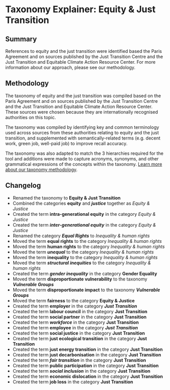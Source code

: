 # Taxonomy Explainer: Equity & Just Transition

## Summary

References to equity and the just transition were identified based the Paris Agreement and on sources published by the Just Transition Centre and the Just Transition and Equitable Climate Action Resource Center. For more information about our approach, please see our methodology.

## Methodology

The taxonomy of equity and the just transition was compiled based on the Paris Agreement and on sources published by the Just Transition Centre and the Just Transition and Equitable Climate Action Resource Center. These sources were chosen because they are internationally recognised authorities on this topic.

The taxonomy was compiled by identifying key and common terminology used across sources from these authorities relating to equity and the just transition, and supplemented with semantically-related terms (e.g. decent work, green job, well-paid job) to improve recall accuracy.

The taxonomy was also adapted to match the 3 hierarchies required for the tool and additions were made to capture acronyms, synonyms, and other grammatical expressions of the concepts within the taxonomy. [Learn more about our taxonomy methodology](../METHODOLOGY.md).

## Changelog

- Renamed the taxonomy to ************************Equity & Just Transition************************
- Combined the categories ******equity****** and *******justice******* together as *Equity & Justice*
- Created the term ********************************intra-generational equity******************************** in the category *Equity & Justice*
- Created the term *************************inter-generational equity************************* in the category *Equity & Justice*
- Renamed the category *********Equal Rights********* to *Inequality & human rights*
- Moved the term ************equal rights************ to the category *Inequality & human rights*
- Moved the term ************human rights************ to the category *Inequality & human rights*
- Moved the term *******unequal******* to the category *Inequality & human rights*
- Moved the term **********inequality********** to the category *Inequality & human rights*
- Moved the term *********************structural inequities********************* to the category *Inequality & human rights*
- Created the term *****************gender inequality***************** in the category **********Gender Equality**********
- Moved the term ****disproportionate vulnerability**** to the taxonomy *****************Vulnerable Groups*****************
- Moved the term ****disproportionate impact**** to the taxonomy *****************Vulnerable Groups*****************
- Moved the term ********fairness******** to the category ****Equity & Justice****
- Created the term ********employer******** in the category ***************Just Transition***************
- Created the term **************labour council************** in the category ******Just Transition******
- Created the term **************social partner************** in the category ******Just Transition******
- Created the term *********workforce********* in the category ******Just Transition******
- Created the term ********employee******** in the category ***************Just Transition***************
- Created the term **************social justice************** in the category ******Just Transition******
- Created the term **************************just ecological transition************************** in the category ******Just Transition******
- Created the term **********************just energy transition********************** in the category ******Just Transition******
- Created the term ********************just decarbonisation******************** in the category ******Just Transition******
- Created the term ***************fair transition*************** in the category ******Just Transition******
- Created the term ********************public participation******************** in the category ******Just Transition******
- Created the term ***************social inclusion*************** in the category ******Just Transition******
- Created the term ********************economic dislocation******************** in the category ******Just Transition******
- Created the term ********job loss******** in the category ******Just Transition******